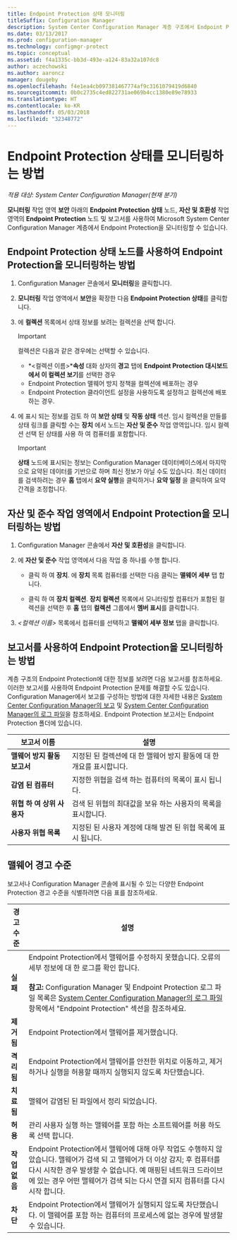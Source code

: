 ```yaml
---
title: Endpoint Protection 상태 모니터링
titleSuffix: Configuration Manager
description: System Center Configuration Manager 계층 구조에서 Endpoint Protection을 모니터링하는 방법을 알아봅니다.
ms.date: 03/13/2017
ms.prod: configuration-manager
ms.technology: configmgr-protect
ms.topic: conceptual
ms.assetid: f4a1335c-bb3d-493e-a124-83a32a107dc8
author: aczechowski
ms.author: aaroncz
manager: dougeby
ms.openlocfilehash: f4e1ea4cb097381467774af9c3161079419d6840
ms.sourcegitcommit: 0b0c2735c4ed822731ae069b4cc1380e89e78933
ms.translationtype: HT
ms.contentlocale: ko-KR
ms.lasthandoff: 05/03/2018
ms.locfileid: "32348772"
---
```

# <a name="how-to-monitor-endpoint-protection-status"></a>Endpoint Protection 상태를 모니터링하는 방법

*적용 대상: System Center Configuration Manager(현재 분기)*

**모니터링** 작업 영역 **보안** 아래의 **Endpoint Protection 상태** 노드, **자산 및 호환성** 작업 영역의 **Endpoint Protection** 노드 및 보고서를 사용하여 Microsoft System Center Configuration Manager 계층에서 Endpoint Protection을 모니터링할 수 있습니다.  

##  <a name="BKMK_1"></a> Endpoint Protection 상태 노드를 사용하여 Endpoint Protection을 모니터링하는 방법  

1.  Configuration Manager 콘솔에서 **모니터링**을 클릭합니다.  

2.  **모니터링** 작업 영역에서 **보안**을 확장한 다음 **Endpoint Protection 상태**를 클릭합니다.  

3.  에 **컬렉션** 목록에서 상태 정보를 보려는 컬렉션을 선택 합니다.  

    > [!IMPORTANT]  
    >  컬렉션은 다음과 같은 경우에는 선택할 수 있습니다.  
    >   
    >  -   *<컬렉션 이름\>***속성** 대화 상자의 **경고** 탭에 **Endpoint Protection 대시보드에서 이 컬렉션 보기**를 선택한 경우  
    > -   Endpoint Protection 맬웨어 방지 정책을 컬렉션에 배포하는 경우  
    > -   Endpoint Protection 클라이언트 설정을 사용하도록 설정하고 컬렉션에 배포하는 경우.  

4.  에 표시 되는 정보를 검토 하 여 **보안 상태** 및 **작동 상태** 섹션. 임시 컬렉션을 만들를 상태 링크를 클릭할 수는 **장치** 에서 노드는 **자산 및 준수** 작업 영역입니다. 임시 컬렉션 선택 된 상태를 사용 하 여 컴퓨터를 포함합니다.  

    > [!IMPORTANT]  
    >  **상태** 노드에 표시되는 정보는 Configuration Manager 데이터베이스에서 마지막으로 요약된 데이터를 기반으로 하며 최신 정보가 아닐 수도 있습니다. 최신 데이터를 검색하려는 경우 **홈** 탭에서 **요약 실행**을 클릭하거나 **요약 일정** 을 클릭하여 요약 간격을 조정합니다.  

##  <a name="BKMK_2"></a> 자산 및 준수 작업 영역에서 Endpoint Protection을 모니터링하는 방법  

1.  Configuration Manager 콘솔에서 **자산 및 호환성**을 클릭합니다.  

2.  에 **자산 및 준수** 작업 영역에서 다음 작업 중 하나를 수행 합니다.  

    -   클릭 하 여 **장치**. 에 **장치** 목록 컴퓨터를 선택한 다음 클릭는 **맬웨어 세부** 탭 합니다.  

    -   클릭 하 여 **장치 컬렉션**. **장치 컬렉션** 목록에서 모니터링할 컴퓨터가 포함된 컬렉션을 선택한 후 **홈** 탭의 **컬렉션** 그룹에서 **멤버 표시**를 클릭합니다.  

3.  *<컬렉션 이름\>* 목록에서 컴퓨터를 선택하고 **맬웨어 세부 정보** 탭을 클릭합니다.  

##  <a name="BKMK_3"></a> 보고서를 사용하여 Endpoint Protection을 모니터링하는 방법  
 계층 구조의 Endpoint Protection에 대한 정보를 보려면 다음 보고서를 참조하세요. 이러한 보고서를 사용하여 Endpoint Protection 문제를 해결할 수도 있습니다. Configuration Manager에서 보고를 구성하는 방법에 대한 자세한 내용은 [System Center Configuration Manager의 보고](../../core/servers/manage/reporting.md) 및 [System Center Configuration Manager의 로그 파일](../../core/plan-design/hierarchy/log-files.md)을 참조하세요. Endpoint Protection 보고서는 Endpoint Protection 폴더에 있습니다.  

|보고서 이름|설명|  
|-----------------|-----------------|  
|**맬웨어 방지 활동 보고서**|지정된 된 컬렉션에 대 한 맬웨어 방지 활동에 대 한 개요를 표시합니다.|  
|**감염 된 컴퓨터**|지정한 위협을 검색 하는 컴퓨터의 목록이 표시 됩니다.|  
|**위협 하 여 상위 사용자**|검색 된 위협의 최대값을 보유 하는 사용자의 목록을 표시합니다.|  
|**사용자 위협 목록**|지정된 된 사용자 계정에 대해 발견 된 위협 목록에 표시 됩니다.|  

## <a name="malware-alert-levels"></a>맬웨어 경고 수준  
 보고서나 Configuration Manager 콘솔에 표시될 수 있는 다양한 Endpoint Protection 경고 수준을 식별하려면 다음 표를 참조하세요.  

|경고 수준|설명|  
|-----------------|-----------------|  
|**실패**|Endpoint Protection에서 맬웨어를 수정하지 못했습니다. 오류의 세부 정보에 대 한 로그를 확인 합니다.<br /><br /> **참고:** Configuration Manager 및 Endpoint Protection 로그 파일 목록은 [System Center Configuration Manager의 로그 파일](../../core/plan-design/hierarchy/log-files.md) 항목에서 "Endpoint Protection" 섹션을 참조하세요.|  
|**제거됨**|Endpoint Protection에서 맬웨어를 제거했습니다.|  
|**격리됨**|Endpoint Protection에서 맬웨어를 안전한 위치로 이동하고, 제거하거나 실행을 허용할 때까지 실행되지 않도록 차단했습니다.|  
|**치료됨**|맬웨어 감염된 된 파일에서 정리 되었습니다.|  
|**허용**|관리 사용자 실행 하는 맬웨어를 포함 하는 소프트웨어를 허용 하도록 선택 합니다.|  
|**작업 없음**|Endpoint Protection에서 맬웨어에 대해 아무 작업도 수행하지 않았습니다. 맬웨어가 검색 되 고 맬웨어가 더 이상 감지; 후 컴퓨터를 다시 시작한 경우 발생할 수 없습니다. 예 매핑된 네트워크 드라이브에 있는 경우 어떤 맬웨어가 검색 되는 다시 연결 되지 컴퓨터를 다시 시작 합니다.|  
|**차단**|Endpoint Protection에서 맬웨어가 실행되지 않도록 차단했습니다. 이 맬웨어를 포함 하는 컴퓨터의 프로세스에 없는 경우에 발생할 수 있습니다.|
